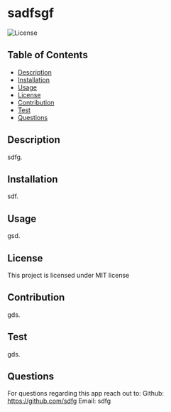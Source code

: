 # sadfsgf
![License](https://img.shields.io/badge/license-MIT-blue.svg)

## Table of Contents

- [Description](#description)
- [Installation](#installation)
- [Usage](#usage)
- [License](#license)
- [Contribution](#contribution)
- [Test](#test)
- [Questions](#questions)

## Description

sdfg.

## Installation

sdf.

## Usage

gsd.

## License

This project is licensed under MIT license

## Contribution

gds.

## Test

gds.

## Questions

For questions regarding this app reach out to:
Github: https://github.com/sdfg
Email: sdfg